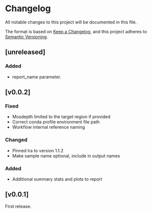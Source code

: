 # Changelog
All notable changes to this project will be documented in this file.

The format is based on [Keep a Changelog](https://keepachangelog.com/en/1.0.0/),
and this project adheres to [Semantic Versioning](https://semver.org/spec/v2.0.0.html).

## [unreleased]
### Added
- report_name parameter.

## [v0.0.2]
### Fixed
- Mosdepth limited to the target region if provided
- Correct conda profile environment file path
- Workflow internal reference naming
### Changed
- Pinned lra to version 1.1.2
- Make sample name optional, include in output names
### Added
- Additional summary stats and plots to report


## [v0.0.1]

First release.
